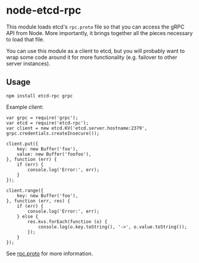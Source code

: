 # node-etcd-rpc

This module loads etcd's `rpc.proto` file so that you can access the gRPC API from Node.
More importantly, it brings together all the pieces necessary to load that file.

You can use this module as a client to etcd, but you will probably want to wrap some code around it for more functionality (e.g. failover to other server instances).

## Usage

```
npm install etcd-rpc grpc
```

Example client:

```
var grpc = require('grpc');
var etcd = require('etcd-rpc');
var client = new etcd.KV('etcd.server.hostname:2379', grpc.credentials.createInsecure());

client.put({
    key: new Buffer('foo'),
    value: new Buffer('foofoo'),
}, function (err) {
    if (err) {
        console.log('Error:', err);
    }
});

client.range({
    key: new Buffer('foo'),
}, function (err, res) {
    if (err) {
        console.log('Error:', err);
    } else {
        res.kvs.forEach(function (o) {
            console.log(o.key.toString(), '->', o.value.toString());
        });
    }
});
```

See [rpc.proto](proto/rpc.proto) for more information.
